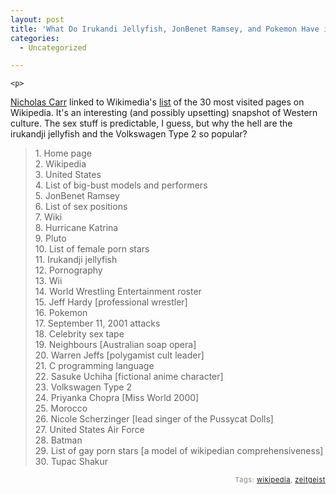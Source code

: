 ```yaml
---
layout: post
title: 'What Do Irukandi Jellyfish, JonBenet Ramsey, and Pokemon Have in Common?'
categories:
  - Uncategorized

---
```



    <p>
<a href="http://www.roughtype.com/archives/2006/10/zeitgeist.php">Nicholas Carr</a> linked to Wikimedia's <a href="http://tools.wikimedia.de/~leon/stats/wikicharts/index.php?wiki=enwiki&amp;ns=articles&amp;limit=100&amp;month=08%2F2006&amp;mode=view">list</a> of the 30 most visited pages on Wikipedia.  It's an interesting (and possibly upsetting) snapshot of Western culture.  The sex stuff is predictable, I guess, but why the hell are the irukandji jellyfish and the Volkswagen Type 2 so popular?
</p><blockquote>
1. Home page
<br />2. Wikipedia
<br />3. United States
<br />4. List of big-bust models and performers
<br />5. JonBenet Ramsey
<br />6. List of sex positions
<br />7. Wiki
<br />8. Hurricane Katrina
<br />9. Pluto
<br />10. List of female porn stars
<br />11. Irukandji jellyfish
<br />12. Pornography
<br />13. Wii
<br />14. World Wrestling Entertainment roster
<br />15. Jeff Hardy [professional wrestler]
<br />16. Pokemon
<br />17. September 11, 2001 attacks
<br />18. Celebrity sex tape
<br />19. Neighbours [Australian soap opera]
<br />20. Warren Jeffs [polygamist cult leader]
<br />21. C programming language
<br />22. Sasuke Uchiha [fictional anime character]
<br />23. Volkswagen Type 2
<br />24. Priyanka Chopra [Miss World 2000]
<br />25. Morocco
<br />26. Nicole Scherzinger [lead singer of the Pussycat Dolls]
<br />27. United States Air Force
<br />28. Batman
<br />29. List of gay porn stars [a model of wikipedian comprehensiveness]
<br />30. Tupac Shakur
</blockquote>
<p style="text-align:right;font-size:11px;letter-spacing:.05em;color:#808979;">Tags: <a href="http://www.technorati.com/tag/wikipedia" rel="tag">wikipedia</a>, <a href="http://www.technorati.com/tag/zeitgeist" rel="tag">zeitgeist</a></p>
  
